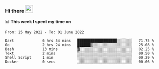 ### Hi there <a href="https://www.gautamkrishnar.com/"><img src="https://media.giphy.com/media/hvRJCLFzcasrR4ia7z/giphy.gif" width="25px"></a>

📊 **This week I spent my time on**

<!--START_SECTION:waka-->

```text
From: 25 May 2022 - To: 01 June 2022

Dart             6 hrs 54 mins   ██████████████████░░░░░░░   71.75 %
Go               2 hrs 24 mins   ██████▒░░░░░░░░░░░░░░░░░░   25.08 %
Bash             13 mins         ▓░░░░░░░░░░░░░░░░░░░░░░░░   02.25 %
Text             2 mins          ░░░░░░░░░░░░░░░░░░░░░░░░░   00.50 %
Shell Script     1 min           ░░░░░░░░░░░░░░░░░░░░░░░░░   00.29 %
Docker           0 secs          ░░░░░░░░░░░░░░░░░░░░░░░░░   00.06 %
```

<!--END_SECTION:waka-->
